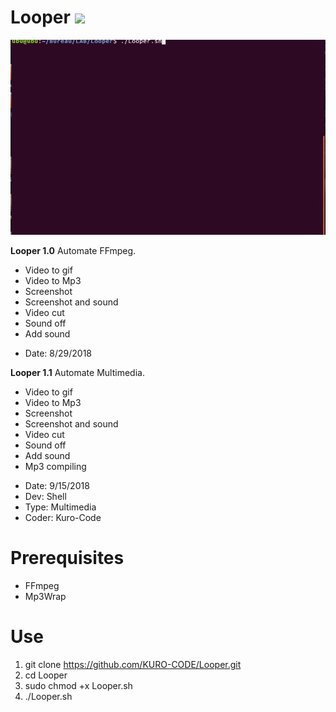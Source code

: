 # Looper ![](https://img.shields.io/badge/Looper-Shell-green.svg)

![Looper111.gif](https://github.com/KURO-CODE/Looper/blob/master/Looper111.gif)

**Looper 1.0**
Automate FFmpeg.
+ Video to gif
+ Video to Mp3
+ Screenshot
+ Screenshot and sound
+ Video cut
+ Sound off
+ Add sound

* Date: 8/29/2018

**Looper 1.1**
Automate Multimedia.
+ Video to gif
+ Video to Mp3
+ Screenshot
+ Screenshot and sound
+ Video cut
+ Sound off
+ Add sound
+ Mp3 compiling
 
* Date: 9/15/2018
* Dev: Shell
* Type: Multimedia
* Coder: Kuro-Code

# Prerequisites #

* FFmpeg
* Mp3Wrap

# Use # 

1. git clone https://github.com/KURO-CODE/Looper.git
2. cd Looper
3. sudo chmod +x Looper.sh
4. ./Looper.sh
